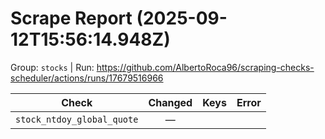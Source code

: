 # Scrape Report (2025-09-12T15:56:14.948Z)

Group: `stocks`  |  Run: https://github.com/AlbertoRoca96/scraping-checks-scheduler/actions/runs/17679516966

| Check | Changed | Keys | Error |
|---|:---:|:--|:--|
| `stock_ntdoy_global_quote` | — |  |  |
